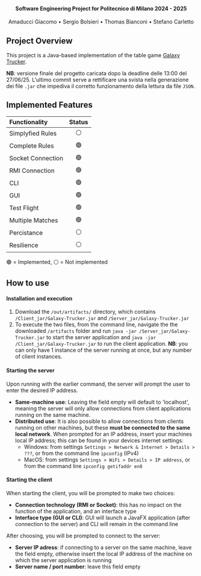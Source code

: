 
<h4 align="center">Software Engineering Project for Politecnico di Milano 2024 - 2025</h4>
<p align="center">
    Amaducci Giacomo •
    Sergio Bolsieri •
    Thomas Bianconi •
    Stefano Carletto
</p>

## Project Overview

This project is a Java-based implementation of the table game <a href="https://www.craniocreations.it/prodotto/galaxy-trucker">Galaxy Trucker</a>. 

**NB**: versione finale del progetto caricata dopo la deadline delle 13:00 del 27/06/25. L'ultimo commit serve a rettificare una svista nella generazione dei file `.jar` che impediva il corretto funzionamento della lettura da file `JSON`.

## Implemented Features

| Functionality    | Status |
| :--------------- | :----: |
| Simplyfied Rules | ⚪️      |
| Complete Rules   | 🟢      |
| Socket Connection| 🟢      |
| RMI Connection   | 🟢      |
| CLI              | 🟢      |
| GUI              | 🟢      |
| Test Flight      | 🟢      |
| Multiple Matches | 🟢      |
| Percistance      | ⚪️      |
| Resilience       | ⚪️      |

🟢 = Implemented, ⚪️ = Not implemented

## How to use
#### Installation and execution
1. Download the `/out/artifacts/` directory, which contains `/Client_jar/Galaxy-Trucker.jar` and `/Server_jar/Galaxy-Trucker.jar`
2. To execute the two files, from the command line, navigate the the downloaded `/artifacts` folder and run `java -jar /Server_jar/Galaxy-Trucker.jar` to start the server application and `java -jar /Client_jar/Galaxy-Trucker.jar` to run the client application.
    **NB**: you can only have 1 instance of the server running at once, but any number of client instances.
   
#### Starting the server
Upon running with the earlier command, the server will prompt the user to enter the desired IP address.

- **Same-machine use**: Leaving the field empty will default to 'localhost', meaning the server will only allow connections from client applications running on the same machine.
- **Distributed use**: It is also possible to allow connections from clients running on other machines, but these **must be connected to the same local network**. When prompted for an IP address, insert your machines local IP address; this can be found in your devices internet settings:
  - Windows: from settings `Settings > Network & Internet > Details > ???`, or from the command line `ipconfig` (IPv4)
  - MacOS: from settings `Settings > WiFi > Details > IP address`, or from the command line `ipconfig getifaddr en0`

#### Starting the client
When starting the client, you will be prompted to make two choices:

- **Connection technology (RMI or Socket)**: this has no impact on the function of the application, and an interface type
- **Interface type (GUI or CLI)**: GUI will launch a JavaFX application (after connection to the server) and CLI will remain in the command line

After choosing, you will be prompted to connect to the server:

- **Server IP adress**: if connecting to a server on the same machine, leave the field empty, otherwise insert the local IP address of the machine on which the server application is running
- **Server name / port number**: leave this field empty
